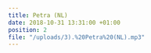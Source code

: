 ```yaml
---
title: Petra (NL)
date: 2018-10-31 13:31:00 +01:00
position: 2
file: "/uploads/3).%20Petra%20(NL).mp3"
---
```


